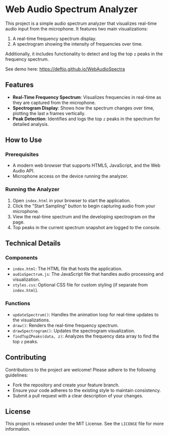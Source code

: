 # Web Audio Spectrum Analyzer

This project is a simple audio spectrum analyzer that visualizes real-time audio input from the microphone. It features two main visualizations:

1. A real-time frequency spectrum display.
2. A spectrogram showing the intensity of frequencies over time.

Additionally, it includes functionality to detect and log the top `z` peaks in the frequency spectrum.

See demo here: https://deftio.github.io/WebAudioSpectra

## Features

- **Real-Time Frequency Spectrum**: Visualizes frequencies in real-time as they are captured from the microphone.
- **Spectrogram Display**: Shows how the spectrum changes over time, plotting the last `m` frames vertically.
- **Peak Detection**: Identifies and logs the top `z` peaks in the spectrum for detailed analysis.

## How to Use

### Prerequisites
- A modern web browser that supports HTML5, JavaScript, and the Web Audio API.
- Microphone access on the device running the analyzer.

### Running the Analyzer
1. Open `index.html` in your browser to start the application.
2. Click the "Start Sampling" button to begin capturing audio from your microphone.
3. View the real-time spectrum and the developing spectrogram on the page.
4. Top peaks in the current spectrum snapshot are logged to the console.

## Technical Details

### Components
- `index.html`: The HTML file that hosts the application.
- `audioSpectrum.js`: The JavaScript file that handles audio processing and visualization.
- `styles.css`: Optional CSS file for custom styling (if separate from `index.html`).

### Functions
- `updateSpectrum()`: Handles the animation loop for real-time updates to the visualizations.
- `draw()`: Renders the real-time frequency spectrum.
- `drawSpectrogram()`: Updates the spectrogram visualization.
- `findTopZPeaks(data, z)`: Analyzes the frequency data array to find the top `z` peaks.

## Contributing

Contributions to the project are welcome! Please adhere to the following guidelines:
- Fork the repository and create your feature branch.
- Ensure your code adheres to the existing style to maintain consistency.
- Submit a pull request with a clear description of your changes.

## License

This project is released under the MIT License. See the `LICENSE` file for more information.
